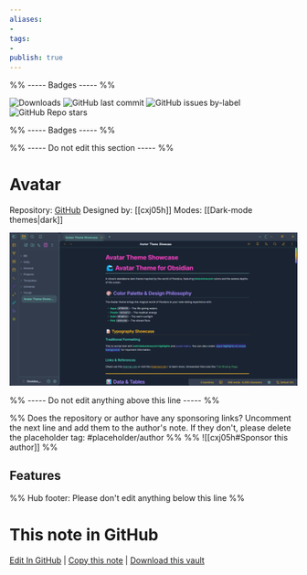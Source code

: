 ```yaml
---
aliases:
- 
tags: 
- 
publish: true
---
```


%% ----- Badges ----- %%

![Downloads](https://img.shields.io/badge/downloads-551-573E7A?style=for-the-badge&logo=)
![GitHub last commit](https://img.shields.io/github/last-commit/cxj05h/obsidian-avatar?color=573E7A&label=last%20update&logo=github&style=for-the-badge)
![GitHub issues by-label](https://img.shields.io/github/issues/cxj05h/obsidian-avatar/help%20wanted?color=573E7A&logo=github&style=for-the-badge) 
![GitHub Repo stars](https://img.shields.io/github/stars/cxj05h/obsidian-avatar?color=573E7A&logo=github&style=for-the-badge)

%% ----- Badges ----- %%

%% ----- Do not edit this section ----- %%

# Avatar

Repository: [GitHub](https://github.com/cxj05h/obsidian-avatar)
Designed by: [[cxj05h]]
Modes: [[Dark-mode themes|dark]]



![screenshot](https://github.com/cxj05h/obsidian-avatar/raw/HEAD/Avatar_Theme.png)

%% ----- Do not edit anything above this line ----- %% 

%% Does the repository or author have any sponsoring links? Uncomment the next line and add them to the author's note. If they don't, please delete the placeholder tag: #placeholder/author %%
%% ![[cxj05h#Sponsor this author]] %%


## Features



%% Hub footer: Please don't edit anything below this line %%

# This note in GitHub

<span class="git-footer">[Edit In GitHub](https://github.dev/obsidian-community/obsidian-hub/blob/main/02%20-%20Community%20Expansions/02.05%20All%20Community%20Expansions/Themes/Avatar.md "git-hub-edit-note") | [Copy this note](https://raw.githubusercontent.com/obsidian-community/obsidian-hub/main/02%20-%20Community%20Expansions/02.05%20All%20Community%20Expansions/Themes/Avatar.md "git-hub-copy-note") | [Download this vault](https://github.com/obsidian-community/obsidian-hub/archive/refs/heads/main.zip "git-hub-download-vault") </span>
